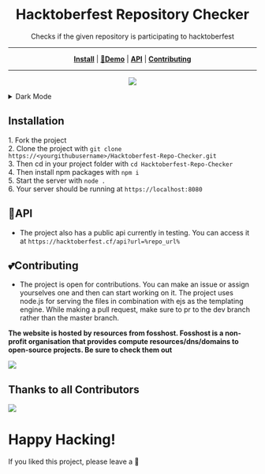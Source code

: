 <h1 align="center" style="font-weight: bold;">Hacktoberfest Repository Checker</h1>
<p align="center">Checks if the given repository is participating to hacktoberfest</p>

---
<p align="center">
<strong><a href="#Installation">Install</a></strong>
|
<strong><a href="https://hacktoberfest.cf">🔗Demo</a></strong>
|
<strong><a href="#API">API</a></strong>
|
<strong><a href="#Contributing">Contributing</a></strong>
</p>

---

<p align="center"><img src="./img/light.png"></img></p>

<details>
  <summary>Dark Mode</summary>
  <p align="center"><img src="./img/dark.png"></img></p>
</details>


## **Installation**

1\. Fork the project<br> 2\. Clone the project with `git clone https://<yourgithubusername>/Hacktoberfest-Repo-Checker.git ` <br>3\. Then cd in your project folder with `cd Hacktoberfest-Repo-Checker `<br> 4\. Then install npm packages with `npm i`<br> 5\. Start the server with `node .`<br> 6\. Your server should be running at `https://localhost:8080`

## **🔌API**

- The project also has a public api currently in testing. You can access it at `https://hacktoberfest.cf/api?url=%repo_url%`

## **💕Contributing**

- The project is open for contributions. You can make an issue or assign yourselves one and then can start working on it. The project uses node.js for serving the files in combination with ejs as the templating engine. While making a pull request, make sure to pr to the dev branch rather than the master branch.

**The website is hosted by resources from fosshost. Fosshost is a non-profit organisation that provides compute resources/dns/domains to open-source projects. Be sure to check them out**

<img src="https://fosshost.org/img/fosshost-logo.png" />

## Thanks to all Contributors
<a href = "https://github.com/mananchawla2005/developer-roadmap/graphs/contributors">
   <img src = "https://contrib.rocks/image?repo=mananchawla2005/Hacktoberfest-Repo-Checker"/>
 </a>





# **Happy Hacking!**
If you liked this project, please leave a 🌟
